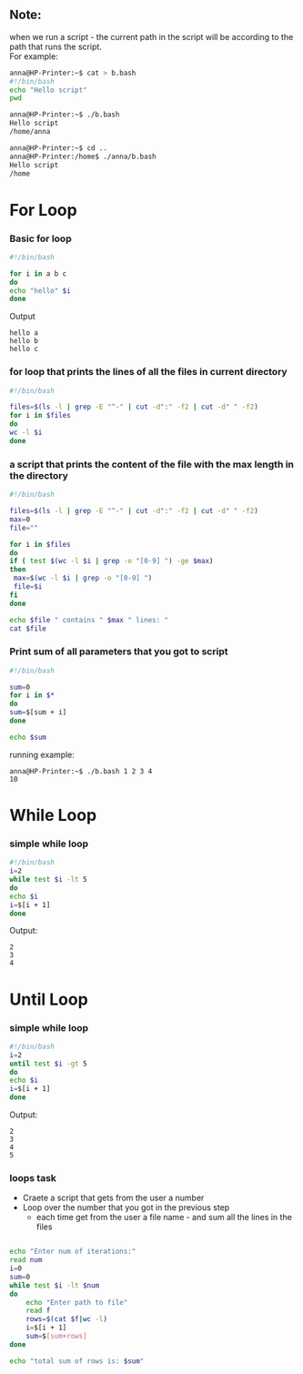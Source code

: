 
## Note:
when we run a script - the current path in the script will be according to the path that runs the script.   
For example:
```bash
anna@HP-Printer:~$ cat > b.bash
#!/bin/bash
echo "Hello script"
pwd

anna@HP-Printer:~$ ./b.bash 
Hello script
/home/anna

anna@HP-Printer:~$ cd ..
anna@HP-Printer:/home$ ./anna/b.bash 
Hello script
/home
```

# For Loop


### Basic for loop

```bash 
#!/bin/bash

for i in a b c
do
echo "hello" $i
done
```

Output
```
hello a
hello b
hello c
```


### for loop that prints the lines of all the files in current directory

```bash 
#!/bin/bash

files=$(ls -l | grep -E "^-" | cut -d":" -f2 | cut -d" " -f2)
for i in $files 
do
wc -l $i
done
```

### a script that prints the content of the file with the max length in the directory


```bash 
#!/bin/bash

files=$(ls -l | grep -E "^-" | cut -d":" -f2 | cut -d" " -f2)
max=0
file=""

for i in $files 
do
if ( test $(wc -l $i | grep -o "[0-9] ") -ge $max)
then
 max=$(wc -l $i | grep -o "[0-9] ")
 file=$i
fi
done

echo $file " contains " $max " lines: "
cat $file
```


### Print sum of all parameters that you got to script

```bash 
#!/bin/bash

sum=0
for i in $*
do
sum=$[sum + i] 
done

echo $sum
```

running example:
```
anna@HP-Printer:~$ ./b.bash 1 2 3 4
10
```


# While Loop

### simple while loop
```bash
#!/bin/bash
i=2
while test $i -lt 5
do
echo $i
i=$[i + 1]
done
```
Output:
```
2
3
4
```


# Until Loop

### simple while loop
```bash
#!/bin/bash
i=2
until test $i -gt 5
do
echo $i
i=$[i + 1]
done
```
Output:
```
2
3
4
5
```


### loops task
* Craete a script that gets from the user a number
* Loop over the number that you got in the previous step
    * each time get from the user a file name - and sum all the lines in the files


```bash

echo "Enter num of iterations:"
read num
i=0
sum=0
while test $i -lt $num
do
    echo "Enter path to file"
    read f
    rows=$(cat $f|wc -l)
    i=$[i + 1]
    sum=$[sum+rows]
done

echo "total sum of rows is: $sum"
```